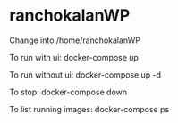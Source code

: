 # ranchokalanWP


Change into /home/ranchokalanWP

To run with ui:
docker-compose up

To run without ui:
docker-compose up -d

To stop:
docker-compose down

To list running images:
docker-compose ps

